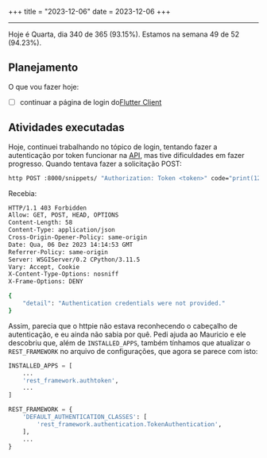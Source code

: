 +++
title = "2023-12-06"
date = 2023-12-06
+++

---

Hoje é Quarta, dia 340 de 365 (93.15%). Estamos na semana 49 de 52 (94.23%).

## Planejamento

O que vou fazer hoje:

- [ ] continuar a página de login do[Flutter Client](https://github.com/OmnicodeSolutions/luisa_drf_flutter_client)

## Atividades executadas

Hoje, continuei trabalhando no tópico de login, tentando fazer a autenticação por token funcionar na [API](https://github.com/OmnicodeSolutions/luisa_drf_tutorial), mas tive dificuldades em fazer progresso. Quando tentava fazer a solicitação POST:

```bash
http POST :8000/snippets/ "Authorization: Token <token>" code="print(123)"
```

Recebia:

```bash
HTTP/1.1 403 Forbidden
Allow: GET, POST, HEAD, OPTIONS
Content-Length: 58
Content-Type: application/json
Cross-Origin-Opener-Policy: same-origin
Date: Qua, 06 Dez 2023 14:14:53 GMT
Referrer-Policy: same-origin
Server: WSGIServer/0.2 CPython/3.11.5
Vary: Accept, Cookie
X-Content-Type-Options: nosniff
X-Frame-Options: DENY

{
    "detail": "Authentication credentials were not provided."
}
```

Assim, parecia que o httpie não estava reconhecendo o cabeçalho de autenticação, e eu ainda não sabia por quê. Pedi ajuda ao Mauricio e ele descobriu que, além de `INSTALLED_APPS`, também tínhamos que atualizar o `REST_FRAMEWORK` no arquivo de configurações, que agora se parece com isto:

```python
INSTALLED_APPS = [
    ...
    'rest_framework.authtoken',
    ...
]

REST_FRAMEWORK = {
    'DEFAULT_AUTHENTICATION_CLASSES': [
        'rest_framework.authentication.TokenAuthentication',
    ],
    ...
}
```
